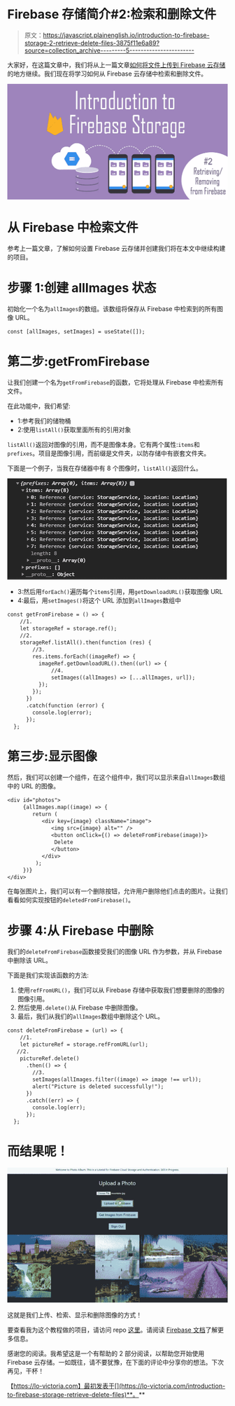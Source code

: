 # Firebase 存储简介#2:检索和删除文件

> 原文：<https://javascript.plainenglish.io/introduction-to-firebase-storage-2-retrieve-delete-files-3875f11e6a89?source=collection_archive---------5----------------------->

大家好，在这篇文章中，我们将从上一篇文章[如何将文件上传到 Firebase 云存储](https://victoria2666.medium.com/introduction-to-firebase-storage-1-upload-files-25e63a74a8c2?sk=43d07e7f5f4c7e474c4afb0bd2502372)的地方继续。我们现在将学习如何从 Firebase 云存储中检索和删除文件。

![](img/93b9ed4327557526de107f585ddf09dd.png)

# 从 Firebase 中检索文件

参考上一篇文章，了解如何设置 Firebase 云存储并创建我们将在本文中继续构建的项目。

# 步骤 1:创建 allImages 状态

初始化一个名为`allImages`的数组。该数组将保存从 Firebase 中检索到的所有图像 URL。

```
const [allImages, setImages] = useState([]);
```

# 第二步:getFromFirebase

让我们创建一个名为`getFromFirebase`的函数，它将处理从 Firebase 中检索所有文件。

在此功能中，我们希望:

*   1:参考我们的储物桶
*   2:使用`listAll()`获取里面所有的引用对象

`listAll()`返回对图像的引用，而不是图像本身。它有两个属性:`items`和`prefixes`。项目是图像引用，而前缀是文件夹，以防存储中有嵌套文件夹。

下面是一个例子，当我在存储器中有 8 个图像时，`listAll()`返回什么。

![](img/379f03692c9a02639f5bf35f2bd840ce.png)

*   3:然后用`forEach()`遍历每个`items`引用，用`getDownloadURL()`获取图像 URL
*   4:最后，用`setImages()`将这个 URL 添加到`allImages`数组中

```
const getFromFirebase = () => {
    //1.
    let storageRef = storage.ref();
    //2.
    storageRef.listAll().then(function (res) {
        //3.
        res.items.forEach((imageRef) => {
          imageRef.getDownloadURL().then((url) => {
              //4.
              setImages((allImages) => [...allImages, url]);
          });
        });
      })
      .catch(function (error) {
        console.log(error);
      });
  };
```

# 第三步:显示图像

然后，我们可以创建一个组件，在这个组件中，我们可以显示来自`allImages`数组中的 URL 的图像。

```
<div id="photos">
     {allImages.map((image) => {
        return (
           <div key={image} className="image">
              <img src={image} alt="" />
              <button onClick={() => deleteFromFirebase(image)}>
               Delete
              </button>
           </div>
         );
     })}
</div>
```

在每张图片上，我们可以有一个删除按钮，允许用户删除他们点击的图片。让我们看看如何实现按钮的`deletedFromFirebase()`。

# 步骤 4:从 Firebase 中删除

我们的`deleteFromFirebase`函数接受我们的图像 URL 作为参数，并从 Firebase 中删除该 URL。

下面是我们实现该函数的方法:

1.  使用`refFromURL()`，我们可以从 Firebase 存储中获取我们想要删除的图像的图像引用。
2.  然后使用`.delete()`从 Firebase 中删除图像。
3.  最后，我们从我们的`allImages`数组中删除这个 URL。

```
const deleteFromFirebase = (url) => {
    //1.
    let pictureRef = storage.refFromURL(url);
   //2.
    pictureRef.delete()
      .then(() => {
        //3.
        setImages(allImages.filter((image) => image !== url));
        alert("Picture is deleted successfully!");
      })
      .catch((err) => {
        console.log(err);
      });
  };
```

# 而结果呢！

![](img/c46bde5b1f89164573f303f059368f6e.png)

这就是我们上传、检索、显示和删除图像的方式！

要查看我为这个教程做的项目，请访问 repo [这里](https://github.com/victoria-lo/photo-album)。请阅读 [Firebase 文档](https://firebase.google.com/docs/storage)了解更多信息。

感谢您的阅读。我希望这是一个有帮助的 2 部分阅读，以帮助您开始使用 Firebase 云存储。一如既往，请不要犹豫，在下面的评论中分享你的想法。下次再见，干杯！

【https://lo-victoria.com】最初发表于[](https://lo-victoria.com/introduction-to-firebase-storage-retrieve-delete-files)**。**